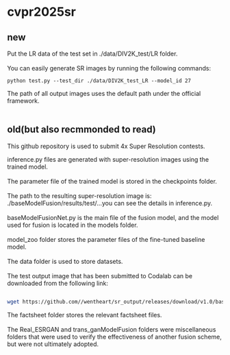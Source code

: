 # cvpr2025sr
## new
Put the LR data of the test set in ./data/DIV2K_test/LR folder.<br><br>
You can easily generate SR images by running the following commands:
```
python test.py --test_dir ./data/DIV2K_test_LR --model_id 27
```
The path of all output images uses the default path under the official framework.<br><br>


## old(but also recmmonded to read)
This github repository is used to submit 4x Super Resolution contests.

inference.py files are generated with super-resolution images using the trained model.<br>
<br>
The parameter file of the trained model is stored in the checkpoints folder.<br>
<br>
The path to the resulting super-resolution image is: ./baseModelFusion/results/test/...you can see the details in inference.py.<br>
<br>
baseModelFusionNet.py is the main file of the fusion model, and the model used for fusion is located in the models folder.<br>
<br>
model_zoo folder stores the parameter files of the fine-tuned baseline model.<br>
<br>
The data folder is used to store datasets.
<br>
<br>
The test output image that has been submitted to Codalab can be downloaded from the following link:
<br>
```bash

wget https://github.com//wentheart/sr_output/releases/download/v1.0/baseFusionOutput.zip
```
The factsheet folder stores the relevant factsheet files.
<br>
<br>
The Real_ESRGAN and trans_ganModelFusion folders were miscellaneous folders that were used to verify the effectiveness of another fusion scheme, but were not ultimately adopted.<br>
<br>
